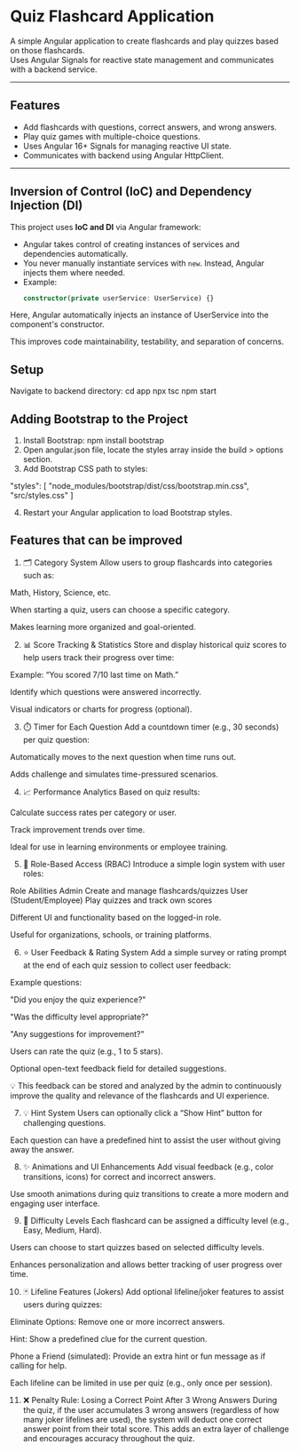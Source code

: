 # Quiz Flashcard Application

A simple Angular application to create flashcards and play quizzes based on those flashcards.  
Uses Angular Signals for reactive state management and communicates with a backend service.

---

## Features

- Add flashcards with questions, correct answers, and wrong answers.
- Play quiz games with multiple-choice questions.
- Uses Angular 16+ Signals for managing reactive UI state.
- Communicates with backend using Angular HttpClient.

---

## Inversion of Control (IoC) and Dependency Injection (DI)

This project uses **IoC and DI** via Angular framework:

- Angular takes control of creating instances of services and dependencies automatically.
- You never manually instantiate services with `new`. Instead, Angular injects them where needed.
- Example:
  ```typescript
  constructor(private userService: UserService) {}

Here, Angular automatically injects an instance of UserService into the component's constructor.

This improves code maintainability, testability, and separation of concerns.

## Setup
Navigate to backend directory:
cd app
npx tsc
npm start

## Adding Bootstrap to the Project
1. Install Bootstrap:
npm install bootstrap
2. Open angular.json file, locate the styles array inside the build > options section.
3. Add Bootstrap CSS path to styles:

"styles": [
"node_modules/bootstrap/dist/css/bootstrap.min.css",
"src/styles.css"
]

4. Restart your Angular application to load Bootstrap styles.

## Features that can be improved

1. 🗂️ Category System
Allow users to group flashcards into categories such as:

Math, History, Science, etc.

When starting a quiz, users can choose a specific category.

Makes learning more organized and goal-oriented.

2. 📊 Score Tracking & Statistics
Store and display historical quiz scores to help users track their progress over time:

Example: “You scored 7/10 last time on Math.”

Identify which questions were answered incorrectly.

Visual indicators or charts for progress (optional).

3. ⏱️ Timer for Each Question
Add a countdown timer (e.g., 30 seconds) per quiz question:

Automatically moves to the next question when time runs out.

Adds challenge and simulates time-pressured scenarios.

4. 📈 Performance Analytics
Based on quiz results:

Calculate success rates per category or user.

Track improvement trends over time.

Ideal for use in learning environments or employee training.

5. 👥 Role-Based Access (RBAC)
Introduce a simple login system with user roles:

Role	Abilities
Admin	Create and manage flashcards/quizzes
User (Student/Employee)	Play quizzes and track own scores

Different UI and functionality based on the logged-in role.

Useful for organizations, schools, or training platforms.

6. ⭐ User Feedback & Rating System
Add a simple survey or rating prompt at the end of each quiz session to collect user feedback:

Example questions:

"Did you enjoy the quiz experience?"

"Was the difficulty level appropriate?"

"Any suggestions for improvement?"

Users can rate the quiz (e.g., 1 to 5 stars).

Optional open-text feedback field for detailed suggestions.

💡 This feedback can be stored and analyzed by the admin to continuously improve the quality and relevance of the flashcards and UI experience.

7. 💡 Hint System
Users can optionally click a “Show Hint” button for challenging questions.

Each question can have a predefined hint to assist the user without giving away the answer.

8. ✨ Animations and UI Enhancements
Add visual feedback (e.g., color transitions, icons) for correct and incorrect answers.

Use smooth animations during quiz transitions to create a more modern and engaging user interface.

9. 🎯 Difficulty Levels
Each flashcard can be assigned a difficulty level (e.g., Easy, Medium, Hard).

Users can choose to start quizzes based on selected difficulty levels.

Enhances personalization and allows better tracking of user progress over time.

10. 🃏 Lifeline Features (Jokers)
Add optional lifeline/joker features to assist users during quizzes:

Eliminate Options: Remove one or more incorrect answers.

Hint: Show a predefined clue for the current question.

Phone a Friend (simulated): Provide an extra hint or fun message as if calling for help.

Each lifeline can be limited in use per quiz (e.g., only once per session).

11. ❌ Penalty Rule: Losing a Correct Point After 3 Wrong Answers
During the quiz, if the user accumulates 3 wrong answers (regardless of how many joker lifelines are used), the system will deduct one correct answer point from their total score.
This adds an extra layer of challenge and encourages accuracy throughout the quiz.


